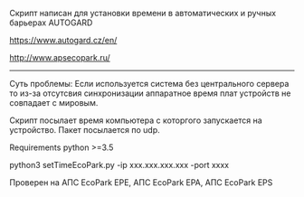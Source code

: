 Скрипт написан для установки времени в автоматических и ручных барьерах AUTOGARD 

https://www.autogard.cz/en/

http://www.apsecopark.ru/

---

Суть проблемы: Если используется система без центрального сервера то из-за отсутсвия синхронизации 
аппаратное время плат устройств не совпадает с мировым. 

Скрипт посылает время компьютера с которгого запускается на устройство.
Пакет посылается по udp.

Requirements python >=3.5

python3 setTimeEcoPark.py -ip xxx.xxx.xxx.xxx -port xxxx 

Проверен на АПС EcoPark EPE, АПС EcoPark EPA, АПС EcoPark EPS
